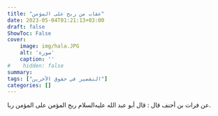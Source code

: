 ```yaml
---
title: "عقاب من ربح على المؤمن"
date: 2023-05-04T01:21:13+03:00
draft: false
ShowToc: False
cover:
    image: img/hala.JPG
    alt: 'صورة'
    caption: ''
#    hidden: false
summary: 
tags: ["التقصير في حقوق الآخرين"]
categories: []
---
```

عن فرات بن أحنف قال : قال أبو عبد الله عليه‌السلام ربح المؤمن
على المؤمن ربا.
